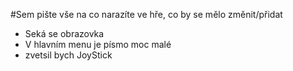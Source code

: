 #Sem pište vše na co narazíte ve hře, co by se mělo změnit/přidat

- Seká se obrazovka
- V hlavním menu je písmo moc malé
- zvetsil bych JoyStick

